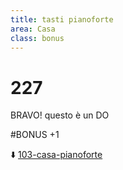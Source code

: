 ```yaml
---
title: tasti pianoforte
area: Casa
class: bonus
---
```

# 227
BRAVO! questo è un DO

#BONUS +1

⬇️ [103-casa-pianoforte](103-casa-pianoforte.md)
